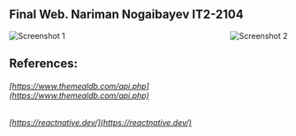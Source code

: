 ## Final Web. Nariman Nogaibayev IT2-2104

<div style="display: flex; justify-content: space-between;">
  <img src="https://github.com/naariman/final_web/assets/96104998/5f9208b6-1fa3-41d0-abb0-e14b0d0c3116" alt="Screenshot 1" style="max-width: 200px;">
  <img src="https://github.com/naariman/final_web/assets/96104998/5b8e68c7-c565-4f10-93a2-63c13e6ea095" alt="Screenshot 2" style="max-width: 200px;">
</div>

## References:
###### [https://www.themealdb.com/api.php](https://www.themealdb.com/api.php)
###### [https://reactnative.dev/](https://reactnative.dev/)
